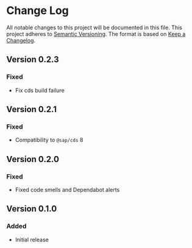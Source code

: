 # Change Log

All notable changes to this project will be documented in this file.
This project adheres to [Semantic Versioning](http://semver.org/).
The format is based on [Keep a Changelog](http://keepachangelog.com/).

## Version 0.2.3

### Fixed

- Fix cds build failure


## Version 0.2.1

### Fixed

- Compatibility to `@sap/cds` 8


## Version 0.2.0

### Fixed

- Fixed code smells and Dependabot alerts

## Version 0.1.0

### Added

- Initial release
